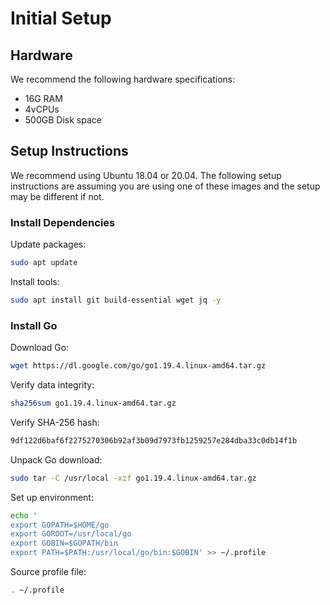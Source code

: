 # Initial Setup

## Hardware

We recommend the following hardware specifications:

- 16G RAM
- 4vCPUs
- 500GB Disk space

## Setup Instructions

We recommend using Ubuntu 18.04 or 20.04. The following setup instructions are assuming you are using one of these images and the setup may be different if not.

### Install Dependencies

Update packages:

```bash
sudo apt update
```

Install tools:

```bash
sudo apt install git build-essential wget jq -y
```

### Install Go

Download Go:

```bash
wget https://dl.google.com/go/go1.19.4.linux-amd64.tar.gz
```

Verify data integrity:

```bash
sha256sum go1.19.4.linux-amd64.tar.gz
```

Verify SHA-256 hash:

```bash
9df122d6baf6f2275270306b92af3b09d7973fb1259257e284dba33c0db14f1b
```

Unpack Go download:

```bash
sudo tar -C /usr/local -xzf go1.19.4.linux-amd64.tar.gz
```

Set up environment:

```bash
echo '
export GOPATH=$HOME/go
export GOROOT=/usr/local/go
export GOBIN=$GOPATH/bin
export PATH=$PATH:/usr/local/go/bin:$GOBIN' >> ~/.profile
```

Source profile file:

```bash
. ~/.profile
```
